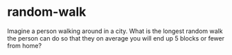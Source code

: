 # random-walk

Imagine a person walking around in a city. What is the longest random walk the person can do so that they on average you will end up 5 blocks or fewer from home?